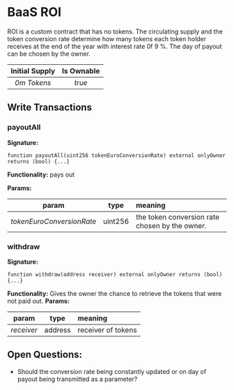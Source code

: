 # BaaS ROI

ROI is a custom contract that has no tokens. The circulating supply and
the token conversion rate determine how many tokens each token holder receives
at the end of the year with interest rate 0f 9 %. The day of payout can be 
chosen by the owner.

**Initial Supply**  | **Is Ownable** 
| :-------------: |:-------------:| 
*0m Tokens* | *true*

## Write Transactions

### payoutAll
**Signature:** 
    
    function payoutAll(uint256 tokenEuroConversionRate) external onlyOwner returns (bool) {...}
    
**Functionality:** pays out 

**Params:**

param | type | meaning
| :-------------: |:-------------:|:-------------|
*tokenEuroConversionRate* | uint256 | the token conversion rate chosen by the owner.



###  withdraw
**Signature:**

    function withdraw(address receiver) external onlyOwner returns (bool) {...}

**Functionality:** Gives the owner the chance to retrieve the tokens that were not paid out.
**Params:** 

param | type | meaning
| :-------------: |:-------------:|:-------------|
*receiver* | address | receiver of tokens

  
    
**Open Questions:**
---
* Should the conversion rate being constantly updated or on day of payout being transmitted as a parameter? 

 